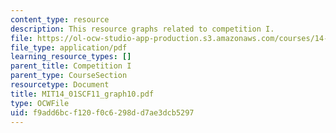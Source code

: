 ```yaml
---
content_type: resource
description: This resource graphs related to competition I.
file: https://ol-ocw-studio-app-production.s3.amazonaws.com/courses/14-01sc-principles-of-microeconomics-fall-2011/f9add6bcf120f0c6298dd7ae3dcb5297_MIT14_01SCF11_graph10.pdf
file_type: application/pdf
learning_resource_types: []
parent_title: Competition I
parent_type: CourseSection
resourcetype: Document
title: MIT14_01SCF11_graph10.pdf
type: OCWFile
uid: f9add6bc-f120-f0c6-298d-d7ae3dcb5297
---
```

